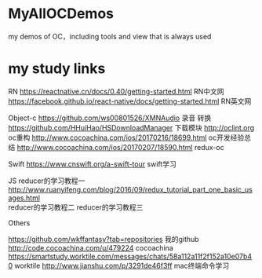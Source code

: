 # MyAllOCDemos
my demos of OC，including tools and view that is always used


# my study links

RN
https://reactnative.cn/docs/0.40/getting-started.html   RN中文网
https://facebook.github.io/react-native/docs/getting-started.html  RN英文网



Object-c
https://github.com/ws00801526/XMNAudio  录音 转换
https://github.com/HHuiHao/HSDownloadManager  下载模块
http://oclint.org   oc重构
http://www.cocoachina.com/ios/20170216/18699.html  oc开发经验总结
http://www.cocoachina.com/ios/20170207/18590.html redux-oc



Swift
https://www.cnswift.org/a-swift-tour  swift学习


JS
reducer的学习教程一
http://www.ruanyifeng.com/blog/2016/09/redux_tutorial_part_one_basic_usages.html  
reducer的学习教程二
reducer的学习教程三


Others

https://github.com/wkffantasy?tab=repositories   我的github
http://code.cocoachina.com/u/479224  cocoachina
https://smartstudy.worktile.com/messages/chats/58a112a11f2f152a10e07b40    worktile
http://www.jianshu.com/p/3291de46f3ff  mac终端命令学习


